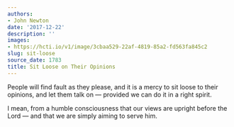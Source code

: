 ```yaml
---
authors:
- John Newton
date: '2017-12-22'
description: ''
images:
- https://hcti.io/v1/image/3cbaa529-22af-4819-85a2-fd563fa845c2
slug: sit-loose
source_date: 1783
title: Sit Loose on Their Opinions
---
```


People will find fault as they please, and it is a mercy to sit loose to their opinions, and let them talk on — provided we can do it in a right spirit.

I mean, from a humble consciousness that our views are upright before the Lord — and that we are simply aiming to serve him.